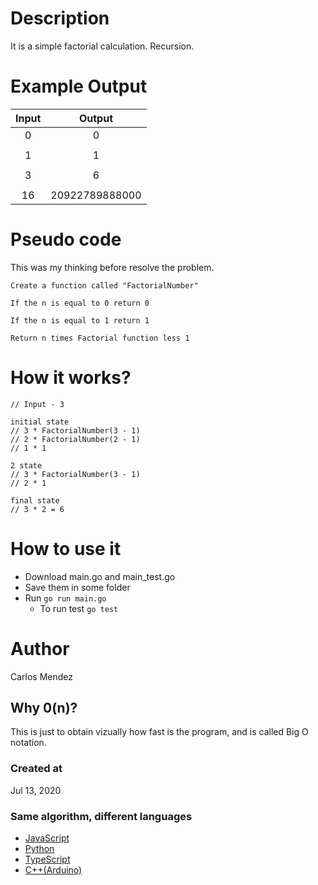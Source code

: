# Description

It is a simple factorial calculation. Recursion.

# Example Output

| Input     | Output         |
|:---------:|:--------------:|
| 0         | 0              |
|           |                |
| 1         | 1              |
|           |                |
| 3         | 6              |
|           |                |
| 16        | 20922789888000 |

# Pseudo code

This was my thinking before resolve the problem.
```
Create a function called "FactorialNumber"

If the n is equal to 0 return 0

If the n is equal to 1 return 1

Return n times Factorial function less 1
```

# How it works?

```
// Input - 3

initial state
// 3 * FactorialNumber(3 - 1)
// 2 * FactorialNumber(2 - 1)
// 1 * 1

2 state
// 3 * FactorialNumber(3 - 1)
// 2 * 1

final state
// 3 * 2 = 6

```

# How to use it

* Download main.go and main_test.go
* Save them in some folder
* Run `go run main.go`
	* To run test `go test`

# Author

Carlos Mendez

## Why 0(n)?

This is just to obtain vizually how fast is the program, and is called Big O notation.

### Created at 

Jul 13, 2020

### Same algorithm, different languages

* [JavaScript](https://github.com/cjairm/javascript/tree/master/Algorithms-JS/007_factorial_number)
* [Python](https://github.com/cjairm/python/tree/master/Algoritms-Py/007_factorial_number)
* [TypeScript](https://github.com/cjairm/typescript/tree/master/Algorithms-TS/007_factorial_number)
* [C++(Arduino)](https://github.com/cjairm/arduino/tree/master/Algorithms-Cpp/007_factorial_number)